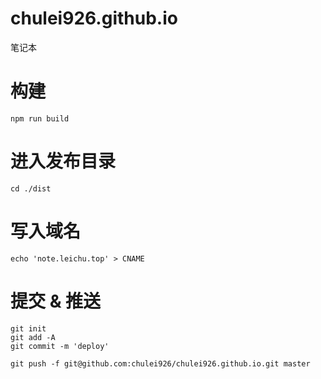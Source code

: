 # chulei926.github.io
笔记本

# 构建
    npm run build

# 进入发布目录

    cd ./dist

# 写入域名

    echo 'note.leichu.top' > CNAME

# 提交 & 推送

    git init
    git add -A
    git commit -m 'deploy'

    git push -f git@github.com:chulei926/chulei926.github.io.git master